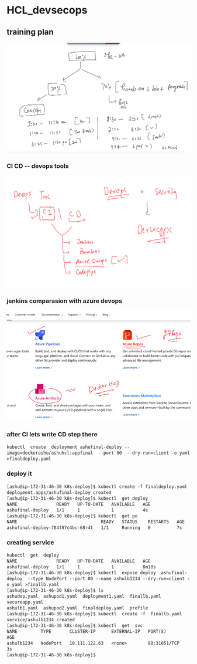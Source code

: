 # HCL_devsecops

## training plan 

<img src="plan.png">

### CI CD -- devops tools

<img src="cicd.png">

### jenkins comparasion with azure devops 

<img src="az.png">

### after CI lets write CD step there 

```
kubectl  create  deployment ashufinal-deploy --image=dockerashu/ashuhcl:appfinal  --port 80  --dry-run=client -o yaml >finaldeploy.yaml 
```

### deploy it

```
[ashu@ip-172-31-46-30 k8s-deploy]$ kubectl create -f finaldeploy.yaml 
deployment.apps/ashufinal-deploy created
[ashu@ip-172-31-46-30 k8s-deploy]$ kubectl  get deploy 
NAME               READY   UP-TO-DATE   AVAILABLE   AGE
ashufinal-deploy   1/1     1            1           4s
[ashu@ip-172-31-46-30 k8s-deploy]$ kubectl  get po
NAME                                READY   STATUS    RESTARTS   AGE
ashufinal-deploy-784f87c4bc-68r4t   1/1     Running   0          7s
```
### creating service 

```
kubectl  get  deploy 
NAME               READY   UP-TO-DATE   AVAILABLE   AGE
ashufinal-deploy   1/1     1            1           8m18s
[ashu@ip-172-31-46-30 k8s-deploy]$ kubectl  expose deploy  ashufinal-deploy  --type NodePort --port 80 --name ashulb1234 --dry-run=client -o yaml >finallb.yaml 
[ashu@ip-172-31-46-30 k8s-deploy]$ ls
ashudep.yaml  ashupod1.yaml  deployment1.yaml  finallb.yaml  secureapp.yaml
ashulb1.yaml  ashupod2.yaml  finaldeploy.yaml  profile
[ashu@ip-172-31-46-30 k8s-deploy]$ kubectl  create -f  finallb.yaml 
service/ashulb1234 created
[ashu@ip-172-31-46-30 k8s-deploy]$ kubectl  get  svc
NAME         TYPE       CLUSTER-IP      EXTERNAL-IP   PORT(S)        AGE
ashulb1234   NodePort   10.111.122.63   <none>        80:31051/TCP   3s
[ashu@ip-172-31-46-30 k8s-deploy]$ 

```




